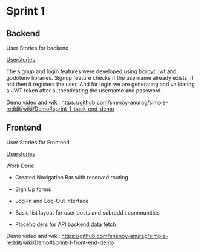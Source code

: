 # Sprint 1
## Backend 
User Stories for backend

[Userstories](https://github.com/shenoy-anurag/simple-reddit/issues?q=is%3Aissue+label%3A%22User+Stories+-+BE%22+is%3Aclosed)

The signup and login features were developed using bcrpyt, jwt and godotenv libraries.
Signup feature checks if the username already exists, if not then it registers the user. And for login we are generating and validating a JWT token after authenticating the username and password.

Demo video and wiki: <https://github.com/shenoy-anurag/simple-reddit/wiki/Demo#sprint-1-back-end-demo>

## Frontend 
User Stories for Frontend

[Userstories](https://github.com/shenoy-anurag/simple-reddit/issues?q=is%3Aissue+is%3Aclosed+label%3A%22User+Stories+-+FE%22)


Work Done

* Created Navigation Bar with reserved routing

* Sign Up forms

* Log-In and Log-Out interface

* Basic list layout for user posts and subreddit communities

* Placeholders for API backend data fetch

Demo video and wiki: <https://github.com/shenoy-anurag/simple-reddit/wiki/Demo#sprint-1-front-end-demo>
